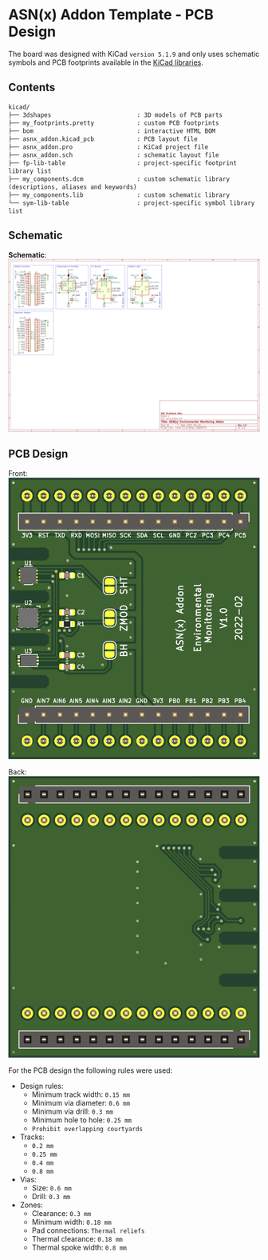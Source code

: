# ASN(x) Addon Template - PCB Design

The board was designed with KiCad `version 5.1.9` and only uses schematic symbols and PCB footprints available in the [KiCad libraries](https://kicad.org/libraries/download/).


## Contents

```
kicad/
├── 3dshapes                        : 3D models of PCB parts
├── my_footprints.pretty            : custom PCB footprints
├── bom                             : interactive HTML BOM
├── asnx_addon.kicad_pcb            : PCB layout file
├── asnx_addon.pro                  : KiCad project file
├── asnx_addon.sch                  : schematic layout file
├── fp-lib-table                    : project-specific footprint library list
├── my_components.dcm               : custom schematic library (descriptions, aliases and keywords)
├── my_components.lib               : custom schematic library
└── sym-lib-table                   : project-specific symbol library list
```


## Schematic

**Schematic**:  
![Schematic (/media/schematic/asnx_addon.svg)](../media/schematic/asnx_addon.svg)


## PCB Design
 
Front:  
![PCB front (/media/pcb/asnx_addon-front.png)](../media/pcb/asnx_addon-front.png)

Back:  
![PCB back (/media/pcb/asnx_addon-back.png)](../media/pcb/asnx_addon-back.png)

For the PCB design the following rules were used:
* Design rules:
    * Minimum track width: `0.15 mm`
    * Minimum via diameter: `0.6 mm`
    * Minimum via drill: `0.3 mm`
    * Minimum hole to hole: `0.25 mm`
    * `Prohibit overlapping courtyards`
* Tracks:
    * `0.2 mm`
    * `0.25 mm`
    * `0.4 mm`
    * `0.8 mm`
* Vias:
    * Size: `0.6 mm`
    * Drill: `0.3 mm`
* Zones:
    * Clearance: `0.3 mm`
    * Minimum width: `0.18 mm`
    * Pad connections: `Thermal reliefs`
    * Thermal clearance: `0.18 mm`
    * Thermal spoke width: `0.8 mm`
